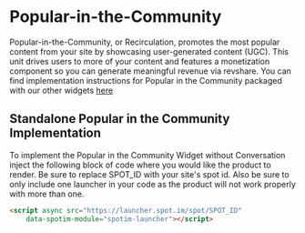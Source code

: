 # Popular-in-the-Community
Popular-in-the-Community, or Recirculation, promotes the most popular content from your site by showcasing user-generated content (UGC). This unit drives users to more of your content and features a monetization component so you can generate meaningful revenue via revshare. You can find implementation instructions for Popular in the Community packaged with our other widgets [here](https://github.com/SpotIM/spotim-integration-docs/tree/master/social-kit)

## Standalone Popular in the Community Implementation 

To implement the Popular in the Community Widget without Conversation inject the following block of code where you would like the product to render. Be sure to replace SPOT_ID with your site's spot id. Also be sure to only include one launcher in your code as the product will not work properly with more than one. 

```html
<script async src="https://launcher.spot.im/spot/SPOT_ID"
    data-spotim-module="spotim-launcher"></script>
```







